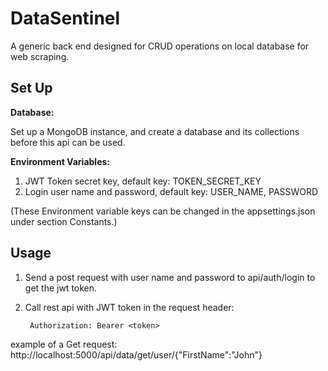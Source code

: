 # DataSentinel
A generic back end designed for CRUD operations on local database for web scraping.

## Set Up

**Database:**

Set up a MongoDB instance, and create a database and its collections before this api can be used.

**Environment Variables:**

1. JWT Token secret key, default key: TOKEN_SECRET_KEY
2. Login user name and password, default key: USER_NAME, PASSWORD

(These Environment variable keys can be changed in the appsettings.json under section Constants.)

## Usage 

1. Send a post request with user name and password to api/auth/login to get the jwt token.
2. Call rest api with JWT token in the request header:  

        Authorization: Bearer <token>

example of a Get request:
http://localhost:5000/api/data/get/user/{"FirstName":"John"}
